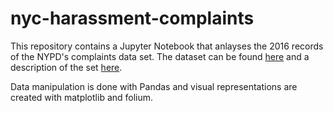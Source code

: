 # nyc-harassment-complaints

This repository contains a Jupyter Notebook that anlayses the 2016 records of the  NYPD's complaints data set. The dataset can be found [here](https://data.cityofnewyork.us/Public-Safety/NYPD-Complaint-Data-Historic/qgea-i56i) and a description of the set [here](https://data.cityofnewyork.us/api/views/5uac-w243/files/fc4f191a-6adf-4268-a1ae-8525a8d7027b?download=true&filename=NYPDIncidentLevelDataFootnotes.pdf).

Data manipulation is done with Pandas and visual representations are created with matplotlib and folium.
